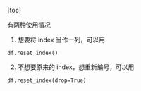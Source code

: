 [toc]


有两种使用情况

1. 想要将 index 当作一列，可以用 

```
df.reset_index()
```


2. 不想要原来的 index，想重新编号，可以用

```
df.reset_index(drop=True)
```
